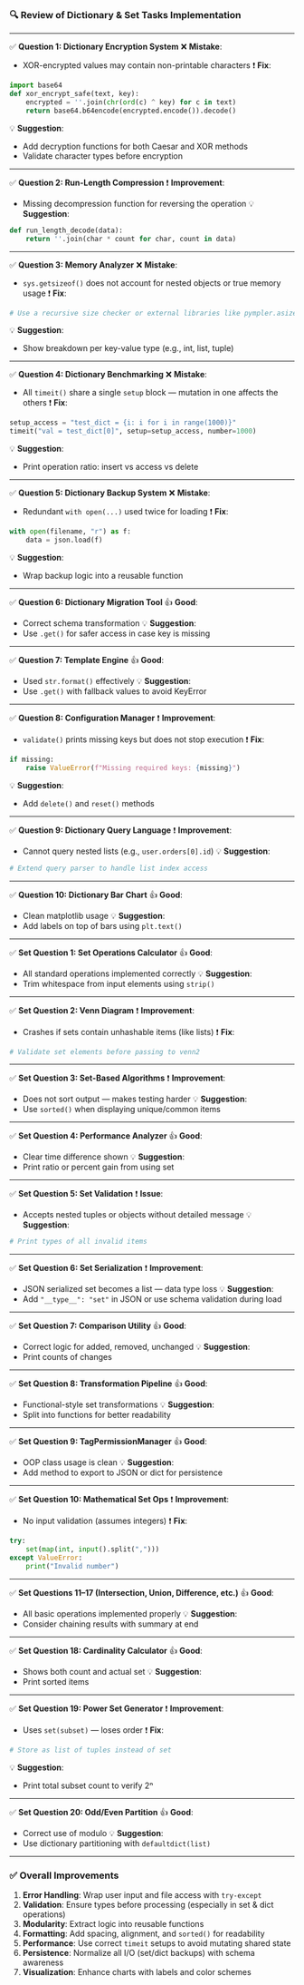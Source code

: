 ### 🔍 Review of Dictionary & Set Tasks Implementation

---

✅ **Question 1: Dictionary Encryption System**
❌ **Mistake**:

* XOR-encrypted values may contain non-printable characters
  ❗ **Fix**:

```python
import base64
def xor_encrypt_safe(text, key):
    encrypted = ''.join(chr(ord(c) ^ key) for c in text)
    return base64.b64encode(encrypted.encode()).decode()
```

💡 **Suggestion**:

* Add decryption functions for both Caesar and XOR methods
* Validate character types before encryption

---

✅ **Question 2: Run-Length Compression**
❗ **Improvement**:

* Missing decompression function for reversing the operation
  💡 **Suggestion**:

```python
def run_length_decode(data):
    return ''.join(char * count for char, count in data)
```

---

✅ **Question 3: Memory Analyzer**
❌ **Mistake**:

* `sys.getsizeof()` does not account for nested objects or true memory usage
  ❗ **Fix**:

```python
# Use a recursive size checker or external libraries like pympler.asizeof
```

💡 **Suggestion**:

* Show breakdown per key-value type (e.g., int, list, tuple)

---

✅ **Question 4: Dictionary Benchmarking**
❌ **Mistake**:

* All `timeit()` share a single `setup` block — mutation in one affects the others
  ❗ **Fix**:

```python
setup_access = "test_dict = {i: i for i in range(1000)}"
timeit("val = test_dict[0]", setup=setup_access, number=1000)
```

💡 **Suggestion**:

* Print operation ratio: insert vs access vs delete

---

✅ **Question 5: Dictionary Backup System**
❌ **Mistake**:

* Redundant `with open(...)` used twice for loading
  ❗ **Fix**:

```python
with open(filename, "r") as f:
    data = json.load(f)
```

💡 **Suggestion**:

* Wrap backup logic into a reusable function

---

✅ **Question 6: Dictionary Migration Tool**
👍 **Good**:

* Correct schema transformation
  💡 **Suggestion**:
* Use `.get()` for safer access in case key is missing

---

✅ **Question 7: Template Engine**
👍 **Good**:

* Used `str.format()` effectively
  💡 **Suggestion**:
* Use `.get()` with fallback values to avoid KeyError

---

✅ **Question 8: Configuration Manager**
❗ **Improvement**:

* `validate()` prints missing keys but does not stop execution
  ❗ **Fix**:

```python
if missing:
    raise ValueError(f"Missing required keys: {missing}")
```

💡 **Suggestion**:

* Add `delete()` and `reset()` methods

---

✅ **Question 9: Dictionary Query Language**
❗ **Improvement**:

* Cannot query nested lists (e.g., `user.orders[0].id`)
  💡 **Suggestion**:

```python
# Extend query parser to handle list index access
```

---

✅ **Question 10: Dictionary Bar Chart**
👍 **Good**:

* Clean matplotlib usage
  💡 **Suggestion**:
* Add labels on top of bars using `plt.text()`

---

✅ **Set Question 1: Set Operations Calculator**
👍 **Good**:

* All standard operations implemented correctly
  💡 **Suggestion**:
* Trim whitespace from input elements using `strip()`

---

✅ **Set Question 2: Venn Diagram**
❗ **Improvement**:

* Crashes if sets contain unhashable items (like lists)
  ❗ **Fix**:

```python
# Validate set elements before passing to venn2
```

---

✅ **Set Question 3: Set-Based Algorithms**
❗ **Improvement**:

* Does not sort output — makes testing harder
  💡 **Suggestion**:
* Use `sorted()` when displaying unique/common items

---

✅ **Set Question 4: Performance Analyzer**
👍 **Good**:

* Clear time difference shown
  💡 **Suggestion**:
* Print ratio or percent gain from using set

---

✅ **Set Question 5: Set Validation**
❗ **Issue**:

* Accepts nested tuples or objects without detailed message
  💡 **Suggestion**:

```python
# Print types of all invalid items
```

---

✅ **Set Question 6: Set Serialization**
❗ **Improvement**:

* JSON serialized set becomes a list — data type loss
  💡 **Suggestion**:
* Add `"__type__": "set"` in JSON or use schema validation during load

---

✅ **Set Question 7: Comparison Utility**
👍 **Good**:

* Correct logic for added, removed, unchanged
  💡 **Suggestion**:
* Print counts of changes

---

✅ **Set Question 8: Transformation Pipeline**
👍 **Good**:

* Functional-style set transformations
  💡 **Suggestion**:
* Split into functions for better readability

---

✅ **Set Question 9: TagPermissionManager**
👍 **Good**:

* OOP class usage is clean
  💡 **Suggestion**:
* Add method to export to JSON or dict for persistence

---

✅ **Set Question 10: Mathematical Set Ops**
❗ **Improvement**:

* No input validation (assumes integers)
  ❗ **Fix**:

```python
try:
    set(map(int, input().split(",")))
except ValueError:
    print("Invalid number")
```

---

✅ **Set Questions 11–17 (Intersection, Union, Difference, etc.)**
👍 **Good**:

* All basic operations implemented properly
  💡 **Suggestion**:
* Consider chaining results with summary at end

---

✅ **Set Question 18: Cardinality Calculator**
👍 **Good**:

* Shows both count and actual set
  💡 **Suggestion**:
* Print sorted items

---

✅ **Set Question 19: Power Set Generator**
❗ **Improvement**:

* Uses `set(subset)` — loses order
  ❗ **Fix**:

```python
# Store as list of tuples instead of set
```

💡 **Suggestion**:

* Print total subset count to verify 2ⁿ

---

✅ **Set Question 20: Odd/Even Partition**
👍 **Good**:

* Correct use of modulo
  💡 **Suggestion**:
* Use dictionary partitioning with `defaultdict(list)`

---

### ✅ Overall Improvements

1. **Error Handling**: Wrap user input and file access with `try-except`
2. **Validation**: Ensure types before processing (especially in set & dict operations)
3. **Modularity**: Extract logic into reusable functions
4. **Formatting**: Add spacing, alignment, and `sorted()` for readability
5. **Performance**: Use correct `timeit` setups to avoid mutating shared state
6. **Persistence**: Normalize all I/O (set/dict backups) with schema awareness
7. **Visualization**: Enhance charts with labels and color schemes
